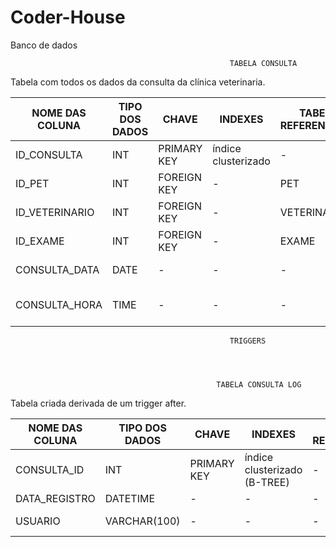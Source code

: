 # Coder-House
Banco de dados

                                                     TABELA CONSULTA 
                                                     
Tabela com todos os dados da consulta da clínica veterinaria.

| NOME DAS COLUNA  | TIPO DOS DADOS | CHAVE | INDEXES | TABELA REFERENCIADA | DESCRIÇÃO | 
| ------------- | ------------- | ------------- | ------------- | ------------- | ------------- |
|  ID_CONSULTA | INT | PRIMARY KEY | índice clusterizado | - | ID da consulta
|  ID_PET | INT  |  FOREIGN KEY | - | PET | ID do pet  |
|  ID_VETERINARIO | INT  |  FOREIGN KEY | - | VETERINARIO | ID do veterinario |
|  ID_EXAME | INT  |  FOREIGN KEY | - | EXAME | ID do exame |
|  CONSULTA_DATA | DATE  |  - | - | - | DATE DA CONSULTA |
|  CONSULTA_HORA | TIME  |  - | -  | - | HORÁRIO DA CONSULTA  |

                                                     TRIGGERS 




                                                  TABELA CONSULTA LOG
Tabela criada derivada de um trigger after.

| NOME DAS COLUNA  | TIPO DOS DADOS | CHAVE |             INDEXES                         | TABELA REFERENCIADA       | DESCRIÇÃO | 
| -------------  | -------------    | -------------   | -------------                     | -------------             | ------------- |
|  CONSULTA_ID   | INT              | PRIMARY KEY     |   índice clusterizado (B-TREE)    | -                         | ID da consulta
|  DATA_REGISTRO | DATETIME         | -               |              -                    | -                         | ID do pet  |
|  USUARIO       | VARCHAR(100)     | -               |              -                    | -                         | ID do veterinario |

